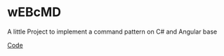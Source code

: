# wEBcMD

A little Project to implement a command pattern on C# and Angular base

[Code](./wEBcMD/README.md)
